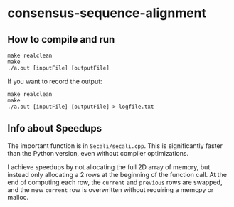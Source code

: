 consensus-sequence-alignment
============================
## How to compile and run

    make realclean
    make
    ./a.out [inputFile] [outputFile]
    
If you want to record the output:

    make realclean
    make
    ./a.out [inputFile] [outputFile] > logfile.txt

## Info about Speedups
The important function is in `Secali/secali.cpp`.  This is significantly faster than the Python version, even without compiler optimizations.  

I achieve speedups by not allocating the full 2D array of memory, but instead only allocating a 2 rows at the beginning of the function call.  At the end of computing each row, the `current` and `previous` rows are swapped, and the new `current` row is overwritten without requiring a memcpy or malloc.   
